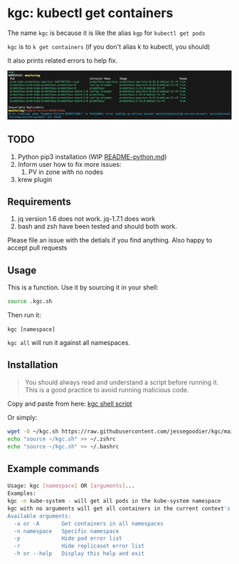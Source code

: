 # kgc: kubectl get containers

The name `kgc` is because it is like the alias `kgp` for `kubectl get pods`

`kgc` is to `k get containers` (if you don't alias k to kubectl, you should)

It also prints related errors to help fix.

![kgc-screenshot](kgc.png)

## TODO

1. Python pip3 installation (WIP [README-python.md](README-python.md))
2. Inform user how to fix more issues:
    1. PV in zone with no nodes
3. krew plugin

## Requirements

1. jq version 1.6 does not work. jq-1.7.1 does work
2. bash and zsh have been tested and should both work. 

Please file an issue with the detials if you find anything. Also happy to accept pull requests

## Usage

This is a function. Use it by sourcing it in your shell:
```sh
source .kgc.sh
```

Then run it:

`kgc [namespace]`

`kgc all` will run it against all namespaces.

## Installation

>You should always read and understand a script before running it. This is a good practice to avoid running malicious code.

Copy and paste from here: [kgc shell script](kgc.sh)

Or simply:

```sh
wget -O ~/kgc.sh https://raw.githubusercontent.com/jessegoodier/kgc/main/kgc.sh
echo "source ~/kgc.sh" >> ~/.zshrc
echo "source ~/kgc.sh" >> ~/.bashrc
```

## Example commands

```sh
Usage: kgc [namespace] OR [arguments]...
Examples:
kgc -n kube-system - will get all pods in the kube-system namespace
kgc with no arguments will get all containers in the current context's namespace
Available arguments:
  -a or -A       Get containers in all namespaces
  -n namespace   Specific namespace
  -p             Hide pod error list
  -r             Hide replicaset error list
  -h or --help   Display this help and exit
```
